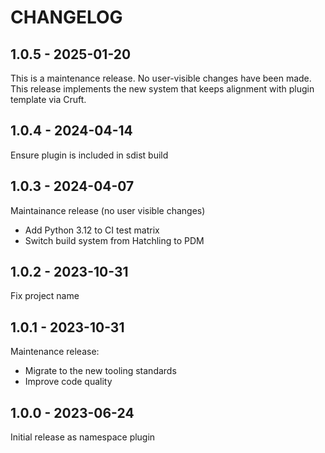 CHANGELOG
=========

1.0.5 - 2025-01-20
------------------

This is a maintenance release. No user-visible changes have been made. This release implements the new system that keeps alignment with plugin template via Cruft.

1.0.4 - 2024-04-14
------------------

Ensure plugin is included in sdist build

1.0.3 - 2024-04-07
------------------

Maintainance release (no user visible changes)

* Add Python 3.12 to CI test matrix
* Switch build system from Hatchling to PDM

1.0.2 - 2023-10-31
------------------

Fix project name

1.0.1 - 2023-10-31
------------------

Maintenance release:

- Migrate to the new tooling standards
- Improve code quality

1.0.0 - 2023-06-24
------------------

Initial release as namespace plugin

